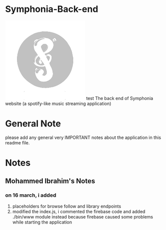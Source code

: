 # Symphonia-Back-end

<img src='https://github.com/Etshawy1/Symphonia-Back-end/blob/dev/assets/icons/icon.png?raw=true'></img>
test
The back end of Symphonia website (a spotify-like music streaming application)
<h1>General Note</h1>
<p>
please add any general very IMPORTANT notes about the application in this readme file.
</p>
<h1>Notes</h1>
<h2>Mohammed Ibrahim's Notes</h2>
<h3>on 16 march, i added</h3>
<ol>
<li>placeholders for browse follow and library endpoints </li>
<li> modified the index.js, i commented the firebase code and added ./bin/www module instead because firebase caused some problems while starting 
the application</li>
</ol>
